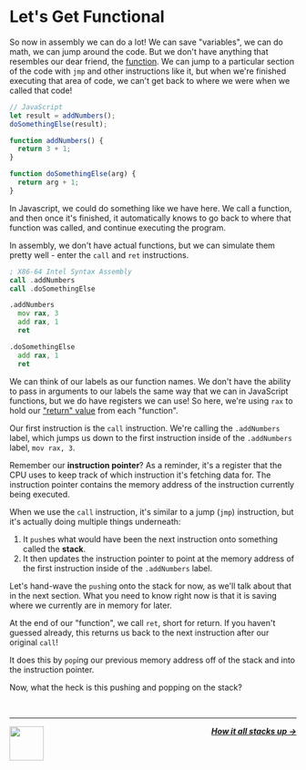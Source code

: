 # Let's Get Functional

So now in assembly we can do a lot! We can save "variables", we can do math, we can jump around the code. But we don't have anything that resembles our dear friend, the [function](https://developer.mozilla.org/en-US/docs/Web/JavaScript/Guide/Functions). We can jump to a particular section of the code with `jmp` and other instructions like it, but when we're finished executing that area of code, we can't get back to where we were when we called that code!

```js
// JavaScript
let result = addNumbers();
doSomethingElse(result);

function addNumbers() {
  return 3 + 1;
}

function doSomethingElse(arg) {
  return arg + 1;
}
```

In Javascript, we could do something like we have here. We call a function, and then once it's finished, it automatically knows to go back to where that function was called, and continue executing the program.

In assembly, we don't have actual functions, but we can simulate them pretty well - enter the `call` and `ret` instructions.

```asm
; X86-64 Intel Syntax Assembly
call .addNumbers
call .doSomethingElse

.addNumbers
  mov rax, 3
  add rax, 1
  ret

.doSomethingElse
  add rax, 1
  ret
```

We can think of our labels as our function names. We don't have the ability to pass in arguments to our labels the same way that we can in JavaScript functions, but we do have registers we can use! So here, we're using `rax` to hold our ["return" value](https://developer.mozilla.org/en-US/docs/Learn/JavaScript/Building_blocks/Return_values) from each "function".

Our first instruction is the `call` instruction. We're calling the `.addNumbers` label, which jumps us down to the first instruction inside of the `.addNumbers` label, `mov rax, 3`.

Remember our **instruction pointer**? As a reminder, it's a register that the CPU uses to keep track of which instruction it's fetching data for. The instruction pointer contains the memory address of the instruction currently being executed.

When we use the `call` instruction, it's similar to a jump (`jmp`) instruction, but it's actually doing multiple things underneath:

1. It `push`es what would have been the next instruction onto something called the **stack**.
1. It then updates the instruction pointer to point at the memory address of the first instruction inside of the `.addNumbers` label.

Let's hand-wave the `push`ing onto the stack for now, as we'll talk about that in the next section. What you need to know right now is that it is saving where we currently are in memory for later.

At the end of our "function", we call `ret`, short for return. If you haven't guessed already, this returns us back to the next instruction after our original `call`!

It does this by `pop`ing our previous memory address off of the stack and into the instruction pointer.

Now, what the heck is this pushing and popping on the stack?

<br />

---

<a href="/guide/writing-code/instructions/loops.md">
  <picture>
    <source media="(prefers-color-scheme: dark)" srcset="https://cloud-5aq8uo1rv-hack-club-bot.vercel.app/0backd.png">
    <img align="left" width="60" src="https://cloud-5v3nvbscw-hack-club-bot.vercel.app/0backl.png" />
  </picture>
</a>

<p align="right">
  <em>
    <b>
      <a href="/guide/writing-code/instructions/stack.md">
         How it all stacks up →
      </a>
    </b>
  </em>
</p>
